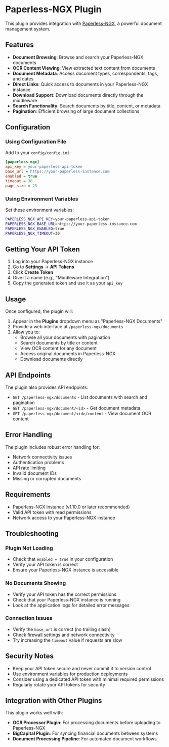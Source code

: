 # Paperless-NGX Plugin

This plugin provides integration with [Paperless-NGX](https://github.com/paperless-ngx/paperless-ngx), a powerful document management system.

## Features

- **Document Browsing**: Browse and search your Paperless-NGX documents
- **OCR Content Viewing**: View extracted text content from documents
- **Document Metadata**: Access document types, correspondents, tags, and dates
- **Direct Links**: Quick access to documents in your Paperless-NGX instance
- **Download Support**: Download documents directly through the middleware
- **Search Functionality**: Search documents by title, content, or metadata
- **Pagination**: Efficient browsing of large document collections

## Configuration

### Using Configuration File

Add to your `config/config.ini`:

```ini
[paperless_ngx]
api_key = your-paperless-api-token
base_url = https://your-paperless-instance.com
enabled = true
timeout = 30
page_size = 25
```

### Using Environment Variables

Set these environment variables:

```bash
PAPERLESS_NGX_API_KEY=your-paperless-api-token
PAPERLESS_NGX_BASE_URL=https://your-paperless-instance.com
PAPERLESS_NGX_ENABLED=true
PAPERLESS_NGX_TIMEOUT=30
```

## Getting Your API Token

1. Log into your Paperless-NGX instance
2. Go to **Settings** → **API Tokens**
3. Click **Create Token**
4. Give it a name (e.g., "Middleware Integration")
5. Copy the generated token and use it as your `api_key`

## Usage

Once configured, the plugin will:

1. Appear in the **Plugins** dropdown menu as "Paperless-NGX Documents"
2. Provide a web interface at `/paperless-ngx/documents`
3. Allow you to:
   - Browse all your documents with pagination
   - Search documents by title or content
   - View OCR content for any document
   - Access original documents in Paperless-NGX
   - Download documents directly

## API Endpoints

The plugin also provides API endpoints:

- `GET /paperless-ngx/documents` - List documents with search and pagination
- `GET /paperless-ngx/document/<id>` - Get document metadata
- `GET /paperless-ngx/document/<id>/content` - View document OCR content

## Error Handling

The plugin includes robust error handling for:

- Network connectivity issues
- Authentication problems
- API rate limiting
- Invalid document IDs
- Missing or corrupted documents

## Requirements

- Paperless-NGX instance (v1.10.0 or later recommended)
- Valid API token with read permissions
- Network access to your Paperless-NGX instance

## Troubleshooting

### Plugin Not Loading
- Check that `enabled = true` in your configuration
- Verify your API token is correct
- Ensure your Paperless-NGX instance is accessible

### No Documents Showing
- Verify your API token has the correct permissions
- Check that your Paperless-NGX instance is running
- Look at the application logs for detailed error messages

### Connection Issues
- Verify the `base_url` is correct (no trailing slash)
- Check firewall settings and network connectivity
- Try increasing the `timeout` value if requests are slow

## Security Notes

- Keep your API token secure and never commit it to version control
- Use environment variables for production deployments
- Consider using a dedicated API token with minimal required permissions
- Regularly rotate your API tokens for security

## Integration with Other Plugins

This plugin works well with:

- **OCR Processor Plugin**: For processing documents before uploading to Paperless-NGX
- **BigCapital Plugin**: For syncing financial documents between systems
- **Document Processing Pipeline**: For automated document workflows
